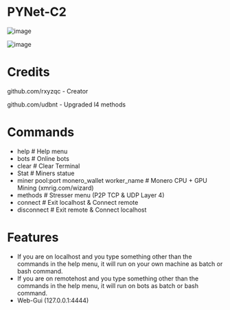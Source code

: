 # PYNet-C2

![image](https://user-images.githubusercontent.com/120246386/218177498-132126ea-61f1-4060-b9c5-c2136eb387fd.png)

![image](https://user-images.githubusercontent.com/120246386/218177925-8f4a0331-3a5c-49ee-9c4e-91da371df951.png)


# Credits
github.com/rxyzqc - Creator

github.com/udbnt  - Upgraded l4 methods

# Commands
* help # Help menu
* bots # Online bots
* clear # Clear Terminal
* Stat # Miners statue
* miner pool:port monero_wallet worker_name # Monero CPU + GPU Mining (xmrig.com/wizard)
* methods # Stresser menu (P2P TCP & UDP Layer 4)
* connect # Exit localhost & Connect remote
* disconnect # Exit remote & Connect localhost

# Features
* If you are on localhost and you type something other than the commands in the help menu, it will run on your own machine as batch or bash command.
* If you are on remotehost and you type something other than the commands in the help menu, it will run on bots as batch or bash command.
* Web-Gui (127.0.0.1:4444)
